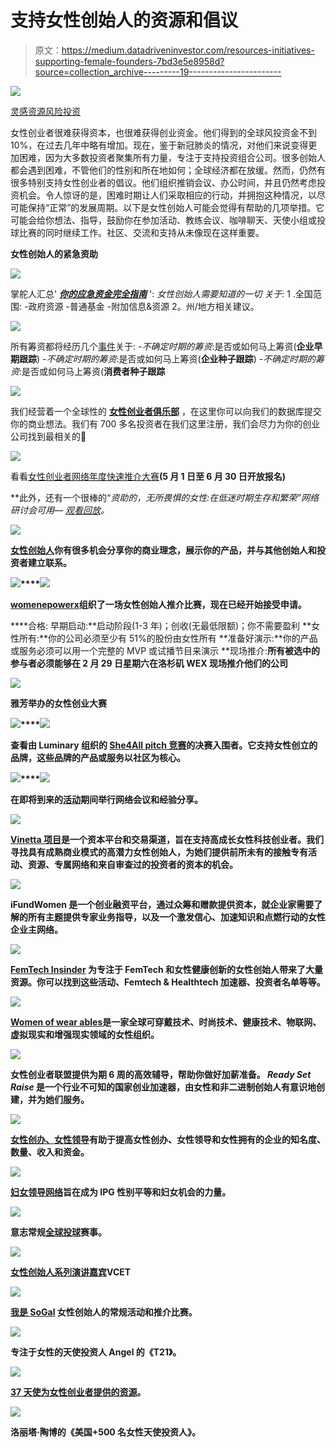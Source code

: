 # 支持女性创始人的资源和倡议

> 原文：<https://medium.datadriveninvestor.com/resources-initiatives-supporting-female-founders-7bd3e5e8958d?source=collection_archive---------19----------------------->

![](img/b7067c4b5ae383b955ae14c574f36f39.png)

[灵感](https://investinginpassion.com/category/inspirations/)[资源](https://investinginpassion.com/category/resources/)[风险投资](https://investinginpassion.com/category/venture-capital/)

女性创业者很难获得资本，也很难获得创业资金。他们得到的全球风投资金不到 10%，在过去几年中略有增加。现在，鉴于新冠肺炎的情况，对他们来说变得更加困难，因为大多数投资者聚集所有力量，专注于支持投资组合公司。很多创始人都会遇到困难，不管他们的性别和所在地如何；全球经济都在放缓。然而，仍然有很多特别支持女性创业者的倡议。他们组织推销会议、办公时间，并且仍然考虑投资机会。令人惊讶的是，困难时期让人们采取相应的行动，并拥抱这种情况，以尽可能保持“正常”的发展周期。以下是女性创始人可能会觉得有帮助的几项举措。它可能会给你想法、指导，鼓励你在参加活动、教练会议、咖啡聊天、天使小组或投球比赛的同时继续工作。社区、交流和支持从未像现在这样重要。

**女性创始人的紧急资助**

![](img/5cf1c37d734cad532f7fbb5198d6a739.png)

掌舵人汇总' [***你的应急资金完全指南***](https://www.thehelm.co/emergency-funding-female-founders/) ': *女性创始人需要知道的一切* *关于:*
1 .全国范围:
-政府资源
-普通基金
-附加信息&资源
2。州/地方相关建议。

![](img/9e2adf8e56e80d7904dcf5decd91e6ac.png)

所有筹资都将经历几个[事件](https://allraise.org/events)关于:
-*不确定时期的筹资*:是否或如何马上筹资(**企业早期跟踪**)
-*不确定时期的筹资*:是否或如何马上筹资(**企业种子跟踪**)
-*不确定时期的筹资*:是否或如何马上筹资(**消费者种子跟踪**

![](img/4460928a7057563214aeb73424279950.png)

我们经营着一个全球性的 [**女性创业者俱乐部**](https://www.femalefoundedclub.com/) ，在这里你可以向我们的数据库提交你的商业想法。我们有 700 多名投资者在我们这里注册，我们会尽力为你的创业公司找到最相关的🙂

![](img/ff512661b82065957725f6a93eed4082.png)

看看[女性创业者网络年度快速推介大赛](https://www.womenfoundersnetwork.com/about-fast-pitch)**(5 月 1 日至 6 月 30 日开放报名)**

**此外，还有一个很棒的“*资助的，无所畏惧的女性:在低迷时期生存和繁荣”*网络研讨会可用— [观看回放](https://www.crowdcast.io/e/ts_funded_fearless/register)。**

**![](img/e41f5c415eb85239e5a67d954cec2faa.png)**

**[女性创始人](https://femalefounders.network/)你有很多机会分享你的商业理念，展示你的产品，并与其他创始人和投资者建立联系。**

**![](img/e2e755f957ba33309ee145d99f237580.png)****![](img/2f3c01d1d7fbc6a5e088e62d4f1a2885.png)**

**[womenepowerx](https://womenempowerx.com/pitch-competition)组织了一场女性创始人推介比赛，现在已经开始接受申请。**

****合格:
早期启动:**启动阶段(1-3 年)；创收(无最低限额)；你不需要盈利
**女性所有:**你的公司必须至少有 51%的股份由女性所有
**准备好演示:**你的产品或服务必须可以用一个完整的 MVP 或试播节目来演示
**现场推介:**所有被选中的参与者必须能够在 2 月 29 日星期六在洛杉矶 WEX 现场推介他们的公司**

**![](img/a0f05bc2324e04f62bcfc29683040426.png)**

**雅芳举办的女性创业大赛**

**![](img/f420779b93b0402f8d84eb70879f547f.png)****![](img/da6138ff8de886e43a8f7b3205608be4.png)**

**查看由 Luminary 组织的 [She4All pitch 竞赛](https://www.eventbrite.com/e/she4all-pitch-competition-tickets-93411850359)的决赛入围者。它支持女性创立的品牌，这些品牌的产品或服务以社区为核心。**

**![](img/5b16d06e2aab3d71b9dbca6cb4458744.png)****![](img/dbd7fede779aa9eba377716a80532617.png)**

**在即将到来的[活动](https://www.womensbusinessleague.com/events)期间举行网络会议和经验分享。**

**![](img/a2910b473e30cd963023b90c2e96594d.png)**

**[Vinetta 项目](https://www.vinettaproject.com/founder)是一个资本平台和交易渠道，旨在支持高成长女性科技创业者。我们寻找具有成熟商业模式的高潜力女性创始人，为她们提供前所未有的接触专有活动、资源、专属网络和来自审查过的投资者的资本的机会。**

**![](img/ddb909a187a55417a7d9b5b61f83911c.png)**

**iFundWomen 是一个创业融资平台，通过众筹和赠款提供资本，就企业家需要了解的所有主题提供专家业务指导，以及一个激发信心、加速知识和点燃行动的女性企业主网络。**

**![](img/30aa927cd1063c7a3600022c6bbee2c9.png)**

**[FemTech Insinder](https://femtechinsider.com/) 为专注于 FemTech 和女性健康创新的女性创始人带来了大量资源。你可以找到这些活动、Femtech & Healthtech 加速器、投资者名单等等。**

**![](img/d85e50ec9ea4f1c4d6d9601c79e9e351.png)**

**[Women of wear ables](https://medium.com/women-of-wearables)是一家全球可穿戴技术、时尚技术、健康技术、物联网、虚拟现实和增强现实领域的女性组织。**

**![](img/ff71ddd56689f7639640d778f687861d.png)**

**女性创业者联盟提供为期 6 周的高效辅导，帮助你做好加薪准备。 *Ready Set Raise* 是一个行业不可知的国家创业加速器，由女性和非二进制创始人有意识地创建，并为她们服务。**

**![](img/8202e5600630f7b561735d47c215b7ba.png)**

**[女性创办、女性领导](https://fffl.co/)有助于提高女性创办、女性领导和女性拥有的企业的知名度、数量、收入和资金。**

**![](img/fb3053910f94f3581c70deb583f95dff.png)**

**[妇女领导网络](http://wln.interpublic.com/about/)旨在成为 IPG 性别平等和妇女机会的力量。**

**![](img/a145fc80a206e4872196a07ed074f1e2.png)**

**意志常规[全球投球](http://volitionadvisors.com/events/)赛事。**

**![](img/8fba1999cd0e554c2cd9518015e84141.png)**

**[女性创始人系列演讲嘉宾](https://vcet.co/event_type/female-founders/)VCET**

**![](img/bae885cbe70ef1137767dadcf64d0960.png)**

**[我是 SoGal](https://www.iamsogal.com/) 女性创始人的常规活动和推介比赛。**

**![](img/bf8555f34cac716d80604136cb6ead50.png)**

**专注于女性的天使投资人 Angel 的《T21》。**

**![](img/f36179a907ab13d6043de2f132c97196.png)**

**[37 天使为女性创业者提供的资源](http://www.37angels.com/female)。**

**![](img/d0b9fa2104451e63178e6f9ac36e4d56.png)**

**洛丽塔·陶博的《美国+500 名女性天使投资人》。**